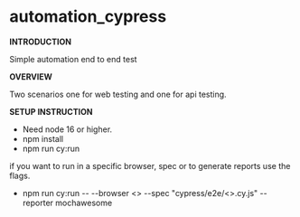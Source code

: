 # automation_cypress

**INTRODUCTION**

Simple automation end to end test

**OVERVIEW**

Two scenarios one for web testing and one for api testing.

**SETUP INSTRUCTION**

* Need node 16 or higher.
* npm install 
* npm run cy:run

if you want to run in a specific browser, spec or to generate reports use the flags.

* npm run cy:run -- --browser <<path or browser>> --spec "cypress/e2e/<<spec name>>.cy.js" --reporter mochawesome
